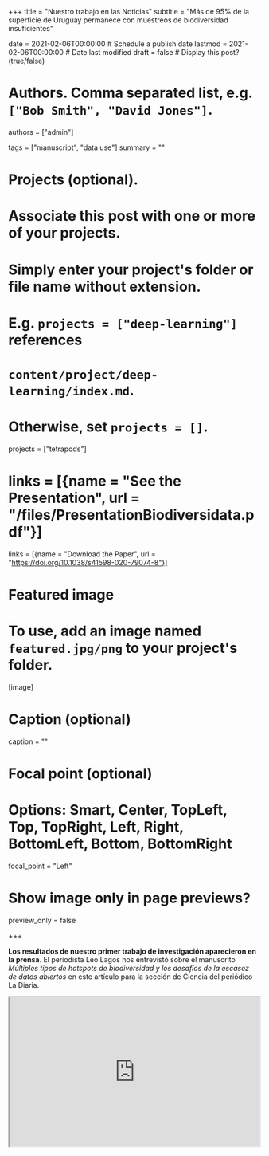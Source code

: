+++
title = "Nuestro trabajo en las Noticias"
subtitle = "Más de 95% de la superficie de Uruguay permanece con muestreos de biodiversidad insuficientes"

date = 2021-02-06T00:00:00  # Schedule a publish date
lastmod = 2021-02-06T00:00:00 # Date last modified
draft = false  # Display this post? (true/false)

# Authors. Comma separated list, e.g. `["Bob Smith", "David Jones"]`.
authors = ["admin"]

tags = ["manuscript", "data use"]
summary = ""

# Projects (optional).
#   Associate this post with one or more of your projects.
#   Simply enter your project's folder or file name without extension.
#   E.g. `projects = ["deep-learning"]` references
#   `content/project/deep-learning/index.md`.
#   Otherwise, set `projects = []`.
projects = ["tetrapods"]

# links = [{name = "See the Presentation", url = "/files/PresentationBiodiversidata.pdf"}]
links = [{name = "Download the Paper", url = "https://doi.org/10.1038/s41598-020-79074-8"}]

# Featured image
# To use, add an image named `featured.jpg/png` to your project's folder.
[image]
  # Caption (optional)
  caption = ""

  # Focal point (optional)
  # Options: Smart, Center, TopLeft, Top, TopRight, Left, Right, BottomLeft, Bottom, BottomRight
  focal_point = "Left"

  # Show image only in page previews?
  preview_only = false

+++

**Los resultados de nuestro primer trabajo de investigación aparecieron en la prensa**. El periodista Leo Lagos nos entrevistó sobre el manuscrito *Múltiples tipos de hotspots de biodiversidad y los desafíos de la escasez de datos abiertos* en este artículo para la sección de Ciencia del periódico La Diaria.

<iframe
  src="https://ladiaria.com.uy/ciencia/articulo/2021/2/mas-de-95-de-la-superficie-de-uruguay-permanece-con-muestreos-de-biodiversidad-insuficientes"
  style="width:100%; height:300px;">
</iframe>
